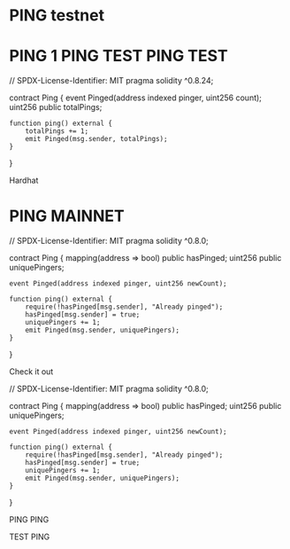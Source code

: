 # PING testnet
# PING 1 PING TEST PING TEST

// SPDX-License-Identifier: MIT
pragma solidity ^0.8.24;

contract Ping {
    event Pinged(address indexed pinger, uint256 count);
    uint256 public totalPings;

    function ping() external {
        totalPings += 1;
        emit Pinged(msg.sender, totalPings);
    }
}

Hardhat

# PING MAINNET
// SPDX-License-Identifier: MIT
pragma solidity ^0.8.0;

contract Ping {
    mapping(address => bool) public hasPinged;
    uint256 public uniquePingers;

    event Pinged(address indexed pinger, uint256 newCount);

    function ping() external {
        require(!hasPinged[msg.sender], "Already pinged");
        hasPinged[msg.sender] = true;
        uniquePingers += 1;
        emit Pinged(msg.sender, uniquePingers);
    }
}

Check it out

// SPDX-License-Identifier: MIT
pragma solidity ^0.8.0;

contract Ping {
    mapping(address => bool) public hasPinged;
    uint256 public uniquePingers;

    event Pinged(address indexed pinger, uint256 newCount);

    function ping() external {
        require(!hasPinged[msg.sender], "Already pinged");
        hasPinged[msg.sender] = true;
        uniquePingers += 1;
        emit Pinged(msg.sender, uniquePingers);
    }
}

PING PING

TEST PING

